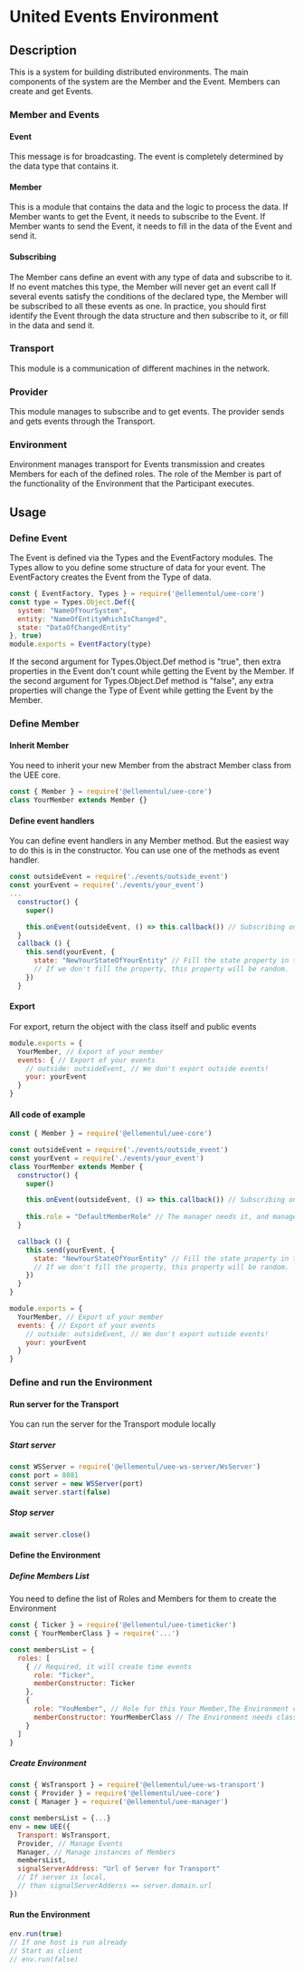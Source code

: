 # United Events Environment

## Description
This is a system for building distributed environments.
The main components of the system are the Member and the Event. Members can create and get Events.

### Member and Events
#### Event
This message is for broadcasting.
The event is completely determined by the data type that contains it.

#### Member
This is a module that contains the data and the logic to process the data.
If Member wants to get the Event, it needs to subscribe to the Event. 
If Member wants to send the Event, it needs to fill in the data of the Event and send it.

#### Subscribing
The Member cans define an event with any type of data and subscribe to it.
If no event matches this type, the Member will never get an event call
If several events satisfy the conditions of the declared type, the Member will be subscribed to all these events as one.
In practice, you should first identify the Event through the data structure and then subscribe to it, or fill in the data and send it.

### Transport
This module is a communication of different machines in the network.

### Provider
This module manages to subscribe and to get events.
The provider sends and gets events through the Transport.

### Environment
Environment manages transport for Events transmission and creates Members for each of the defined roles.
The role of the Member is part of the functionality of the Environment that the Participant executes.

## Usage
### Define Event
The Event is defined via the Types and the EventFactory modules.
The Types allow to you define some structure of data for your event.
The EventFactory creates the Event from the Type of data.
```js
const { EventFactory, Types } = require('@ellementul/uee-core')
const type = Types.Object.Def({
  system: "NameOfYourSystem",
  entity: "NameOfEntityWhichIsChanged",
  state: "DataOfChangedEntity"
}, true) 
module.exports = EventFactory(type)
```
If the second argument for Types.Object.Def method is "true", then extra properties in the Event don't count while getting the Event by the Member.
If the second argument for Types.Object.Def method is "false", any extra properties will change the Type of Event while getting the Event by the Member.

### Define Member
#### Inherit Member
You need to inherit your new Member from the abstract Member class from the UEE core.
```js
const { Member } = require('@ellementul/uee-core')
class YourMember extends Member {}
```

#### Define event handlers
You can define event handlers in any Member method.
But the easiest way to do this is in the constructor.
You can use one of the methods as event handler.
```js
const outsideEvent = require('./events/outside_event')
const yourEvent = require('./events/your_event')
...
  constructor() {
    super()

    this.onEvent(outsideEvent, () => this.callback()) // Subscribing on event
  }
  callback () {
    this.send(yourEvent, {
      state: "NewYourStateOfYourEntity" // Fill the state property in the event
      // If we don't fill the property, this property will be random.
    })
  }
```

#### Export
For export, return the object with the class itself and public events
```js
module.exports = { 
  YourMember, // Export of your member
  events: { // Export of your events
    // outside: outsideEvent, // We don't export outside events!
    your: yourEvent
  }
}
```

#### All code of example
```js
const { Member } = require('@ellementul/uee-core')

const outsideEvent = require('./events/outside_event')
const yourEvent = require('./events/your_event')
class YourMember extends Member {
  constructor() {
    super()

    this.onEvent(outsideEvent, () => this.callback()) // Subscribing on event
    
    this.role = "DefaultMemberRole" // The manager needs it, and manager can change it
  }

  callback () {
    this.send(yourEvent, {
      state: "NewYourStateOfYourEntity" // Fill the state property in the event
      // If we don't fill the property, this property will be random.
    })
  }
}

module.exports = { 
  YourMember, // Export of your member
  events: { // Export of your events
    // outside: outsideEvent, // We don't export outside events!
    your: yourEvent
  }
}
```
### Define and run the Environment
#### Run server for the Transport
You can run the server for the Transport module locally
##### Start server
```js
const WSServer = require('@ellementul/uee-ws-server/WsServer')
const port = 8081
const server = new WSServer(port)
await server.start(false)
```
##### Stop server
```js
await server.close()
```

#### Define the Environment
##### Define Members List
You need to define the list of Roles and Members for them to create the Environment
```js
const { Ticker } = require('@ellementul/uee-timeticker')
const { YourMemberClass } = require('...')

const membersList = {
  roles: [
    { // Required, it will create time events
      role: "Ticker",
      memberConstructor: Ticker
    },
    {
      role: "YouMember", // Role for this Your Member,The Environment ca create some instances for one role
      memberConstructor: YourMemberClass // The Environment needs class to create a instance of the Member
    }
  ]
}
```
##### Create Environment
```js
const { WsTransport } = require('@ellementul/uee-ws-transport')
const { Provider } = require('@ellementul/uee-core')
const { Manager } = require('@ellementul/uee-manager')

const membersList = {...}
env = new UEE({
  Transport: WsTransport,
  Provider, // Manage Events
  Manager, // Manage instances of Members
  membersList,
  signalServerAddress: "Url of Server for Transport"
  // If server is local,
  // than signalServerAdderss == server.domain.url
})
```

#### Run the Environment
```js
env.run(true)
// If one host is run already
// Start as client
// env.run(false)
```

